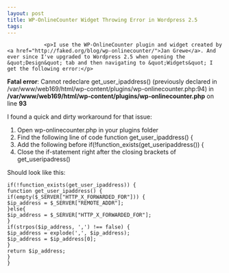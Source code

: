 ```yaml
---
layout: post
title: WP-OnlineCounter Widget Throwing Error in Wordpress 2.5
tags:
---
```



                <p>I use the WP-OnlineCounter plugin and widget created by <a href="http://faked.org/blog/wp-onlinecounter/">Jan Grewe</a>. And ever since I've upgraded to Wordpress 2.5 when opening the &quot;Design&quot; tab and then navigating to &quot;Widgets&quot; I get the following error:</p>
<p class="note"><strong>Fatal error</strong>: Cannot redeclare get_user_ipaddress() (previously declared in /var/www/web169/html/wp-content/plugins/wp-onlinecounter.php:94) in <strong>/var/www/web169/html/wp-content/plugins/wp-onlinecounter.php</strong> on line <strong>93</strong></p>
<p class="alignleft"></p>
<p>I found a quick and dirty workaround for that issue:</p>
<ol>
    <li>Open wp-onlinecounter.php in your plugins folder</li>
    <li>Find the following line of code
function get_user_ipaddress() {</li>
    <li>Add the following before
if(!function_exists(get_useripaddress()) {</li>
    <li>Close the if-statement right after the closing brackets of get_useripadress()</li>
</ol>
<p>Should look like this:</p>
<p><code class="important">if(!function_exists(get_user_ipaddress)) {
function get_user_ipaddress() {
if(empty($_SERVER[&quot;HTTP_X_FORWARDED_FOR&quot;])) {
$ip_address = $_SERVER[&quot;REMOTE_ADDR&quot;];
}else{
$ip_address = $_SERVER[&quot;HTTP_X_FORWARDED_FOR&quot;];
}
if(strpos($ip_address, ',') !== false) {
$ip_address = explode(',', $ip_address);
$ip_address = $ip_address[0];
}
return $ip_address;
}
}</code></p>
